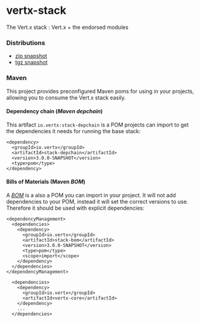 vertx-stack
========

The Vert.x stack : Vert.x + the endorsed modules

### Distributions

- [zip snapshot](https://oss.sonatype.org/service/local/artifact/maven/content?r=snapshots&g=io.vertx&a=vertx-stack-dist&v=3.0.0-SNAPSHOT&e=zip)
- [tgz snapshot](https://oss.sonatype.org/service/local/artifact/maven/content?r=snapshots&g=io.vertx&a=vertx-stack-dist&v=3.0.0-SNAPSHOT&e=tar.gz)

### Maven

This project provides preconfigured Maven poms for using in your projects, allowing you to consume the Vert.x stack
easily.

#### Dependency chain (_Maven depchain_)

This artifact `io.vertx:stack-depchain` is a POM projects can import to get the dependencies it needs for running
the base stack:

~~~~
<dependency>
  <groupId>io.vertx</groupId>
  <artifactId>stack-depchain</artifactId>
  <version>3.0.0-SNAPSHOT</version>
  <type>pom</type>
</dependency>
~~~~

#### Bills of Materials (Maven _BOM_)

A [_BOM_](http://maven.apache.org/guides/introduction/introduction-to-dependency-mechanism.html) is a also a POM you
can import in your project. It will not add dependencies to your POM, instead it will set the correct versions to use.
Therefore it should be used with explicit dependencies:

~~~~
<dependencyManagement>
  <dependencies>
    <dependency>
      <groupId>io.vertx</groupId>
      <artifactId>stack-bom</artifactId>
      <version>3.0.0-SNAPSHOT</version>
      <type>pom</type>
      <scope>import</scope>
    </dependency>
  </dependencies>
</dependencyManagement>

  <dependencies>
    <dependency>
      <groupId>io.vertx</groupId>
      <artifactId>vertx-core</artifactId>
    </dependency>
    ...
  </dependencies>
~~~~
